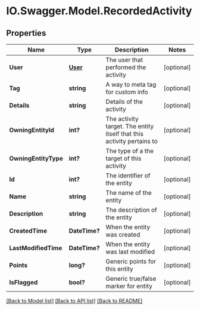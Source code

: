 # IO.Swagger.Model.RecordedActivity
## Properties

Name | Type | Description | Notes
------------ | ------------- | ------------- | -------------
**User** | [**User**](User.md) | The user that performed the activity | [optional] 
**Tag** | **string** | A way to meta tag for custom info | [optional] 
**Details** | **string** | Details of the activity | [optional] 
**OwningEntityId** | **int?** | The activity target. The entity itself that this activity pertains to | [optional] 
**OwningEntityType** | **int?** | The type of a the target of this activity | [optional] 
**Id** | **int?** | The identifier of the entity | [optional] 
**Name** | **string** | The name of the entity | [optional] 
**Description** | **string** | The description of the entity | [optional] 
**CreatedTime** | **DateTime?** | When the entity was created | [optional] 
**LastModifiedTime** | **DateTime?** | When the entity was last modified | [optional] 
**Points** | **long?** | Generic points for this entity | [optional] 
**IsFlagged** | **bool?** | Generic true/false marker for entity | [optional] 

[[Back to Model list]](../README.md#documentation-for-models) [[Back to API list]](../README.md#documentation-for-api-endpoints) [[Back to README]](../README.md)

